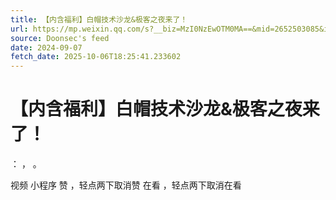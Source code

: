 ```yaml
---
title: 【内含福利】白帽技术沙龙&极客之夜来了！
url: https://mp.weixin.qq.com/s?__biz=MzI0NzEwOTM0MA==&mid=2652503085&idx=1&sn=a0c36ab491627faaf01785535b044a86
source: Doonsec's feed
date: 2024-09-07
fetch_date: 2025-10-06T18:25:41.233602
---
```


# 【内含福利】白帽技术沙龙&极客之夜来了！

：
，
。

视频
小程序
赞
，轻点两下取消赞
在看
，轻点两下取消在看